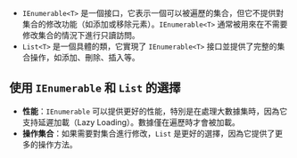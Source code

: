 - `IEnumerable<T>` 是一個接口，它表示一個可以被遍歷的集合，但它不提供對集合的修改功能（如添加或移除元素）。`IEnumerable<T>` 通常被用來在不需要修改集合的情況下進行只讀訪問。
- `List<T>` 是一個具體的類，它實現了 `IEnumerable<T>` 接口並提供了完整的集合操作，如添加、刪除、插入等。

## 使用 `IEnumerable` 和 `List` 的選擇

- **性能**：`IEnumerable` 可以提供更好的性能，特別是在處理大數據集時，因為它支持延遲加載（Lazy Loading）。數據僅在遍歷時才會被加載。
- **操作集合**：如果需要對集合進行修改，`List` 是更好的選擇，因為它提供了更多的操作方法。
